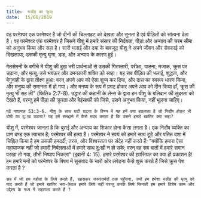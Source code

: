 ```yaml
---
title:  मसीह का क्रूस
date:  15/08/2019
---
```


वह परमेश्वर एक परमेश्वर है जो दीनों की चिल्लाहट को देखता और सुनता है एवं पीड़ितों को सांत्वना देता है। वह परमेश्वर एक परमेश्वर है जिसने यीशु में हमारे संसार की निर्दयता, पीड़ा और अन्याय की चरम सीमा को अनुभव किया और सहा है। सारी भलाई और दया के बावजूद यीशु ने अपने जीवन और सेवकाई को दिखलाया, उसकी मृत्यु घृणा, डाह, और अन्याय के कारण हुई।

गेतसेमनी के बगीचे में यीशु की दुख भरी प्रार्थनाओं से उसकी गिरफ्तारी, परीक्षा, यातना, मजाक, क्रूस पर चढ़ाना, और मृत्यु, उसे भयंकर और दमनकारी शक्ति को साहा। यह सब पीड़ित की भलाई, शुद्धता, और बेगुनाही के द्वारा तीक्ष्ण हुआ: वरन् अपने आप को ऐसा शून्य कर दिया, और दास का स्वरूप धारण किया, और मनुष्य की समानता में हो गया। और मनष्य के रूप में प्रगट होकर अपने आप को दीन किया हाँ, क्रूस की मृत्यु भी सह ली" (फिलि० 2:7-8). उद्धार की कहानी के लेन्स के द्वारा हम यीशु के बलिदान की सुंदरता को देखते हैं, परन्तु हमें पीड़ा की क्रूरता और बेइंसाफी को जिसे, उसने अनुभव किया, नहीं भूलना चाहिए।

`पढ़ें यशायाह 53:3-6. यीशु के साथ घटी घटना के विषय में यह हमें क्या बतलाता है जो निर्दोष होकर भी दोषी का दु:ख उठाया? यह हमें समझने में कैसे मदद करता है कि उसने हमारे खातिर क्या सहा?`

यीशु में, परमेश्वर जानता है कि बुराई और अन्याय का शिकार होना कैसा लगता है। एक निर्दोष व्यक्ति का प्राण दण्ड एक त्याचार है; परमेश्वर की हत्या है। परमेश्वर ने स्वयं को हमारे साथ टूटे और पतित दशा में चिह्नित किया है हम उसकी हमदर्दी, तरस, और विश्वस्तता पर संदेह नहीं करते हैं: "क्योंकि हमारा ऐसा महायाजक नहीं जो हमारी निर्बलताओं में हमारे साथ दु:खी न हो सके; वरन् वह सब बातों में हमारे समान परखा तो गया, तौभी निष्पाप निकला" (इब्रानी 4: 15). हमारे परमेश्वर की ख़ासियत का क्या ही प्रकाशन है! हम हमारे मनों को परमेश्वर के विषय में सुसंवाद के चारों ओर लपेटना कैसे शुरू करते हैं जिसे क्रूस पेश करता है ?

`सब में जो हम यहोवा के लिये करते हैं, खासकर जरूरतमंदों तक पहुँचना, क्यों हम हमेशा मसीह की मृत्यु को याद करते हैं जो हमारे खातिर भरा-केवल हमारे लिये नहीं परन्तु उनके लिये जिनकी हम हमारे विशेष काम और उद्देश्य के मध्य में सहायता करते हैं ?`